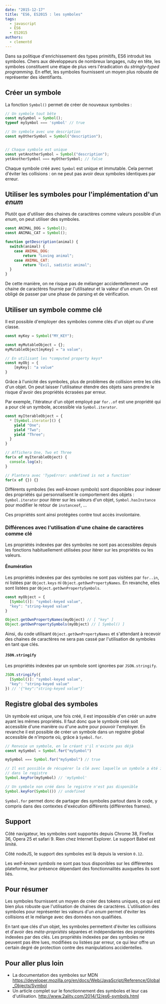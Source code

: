 ```yaml
---
date: "2015-12-17"
title: "ES6, ES2015 : les symboles"
tags:
  - javascript
  - ES6
  - ES2015
authors:
  - clementd
---
```


Dans sa politique d'enrichissement des types primitifs, ES6 introduit les
symboles. Chers aux développeurs de nombreux langages, ruby en tête, les
symboles constituent une étape de plus vers l'éradication du *stringly-typed
programming*. En effet, les symboles fournissent un moyen plus robuste de
représenter des identifiants.

## Créer un symbole

La fonction `Symbol()` permet de créer de nouveaux symboles :

```javascript
// Un symbole tout bête
const mySymbol = Symbol();
typeof mySymbol === 'symbol' // true

// Un symbole avec une description
const myOtherSymbol = Symbol("description");


// Chaque symbole est unique
const yetAnotherSymbol = Symbol("description");
yetAnotherSymbol === myOtherSymbol; // false
```

Chaque symbole créé avec `Symbol` est unique et immutable. Cela permet
d'éviter les collisions : on ne peut pas avoir deux symboles identiques par
erreur.

## Utiliser les symboles pour l'implémentation d'un *enum*

Plutôt que d'utiliser des chaines de caractères comme valeurs possible d'un
*enum*, on peut utiliser des symboles.

```javascript
const ANIMAL_DOG = Symbol();
const ANIMAL_CAT = Symbol();

function getDescription(animal) {
  switch(animal) {
    case ANIMAL_DOG:
        return "Loving animal";
    case ANIMAL_CAT:
        return "Evil, sadistic animal";
  }
}
```

De cette manière, on ne risque pas de mélanger accidentellement une chaine de
caractères fournie par l'utilisateur et la valeur d'un *enum*. On est obligé
de passer par une phase de parsing et de vérification.

## Utiliser un symbole comme clé

Il est possible d'employer des symboles comme clés d'un objet ou d'une classe.

```javascript
const myKey = Symbol("MY_KEY");

const myMutableObject = {};
myMutableObject[myKey] = "a value";

// En utilisant les *computed property keys*
const myObj = {
    [myKey]: "a value"
}
```

Grâce à l'unicité des symboles, plus de problèmes de collision entre les clés
d'un objet. On peut laisser l'utilisateur étendre des objets sans prendre le
risque d'avoir des propriétés écrasées par erreur.

Par exemple, l'itérateur d'un objet employé par `for..of` est une propriété
qui a pour clé un symbole, accessible via `Symbol.iterator`.

```javascript
const myIterableObject = {
  * [Symbol.iterator]() {
    yield "One";
    yield "Two";
    yield "Three";
  }
}

// Affichera One, Two et Three
for(x of myIterableObject) {
  console.log(x);
}

// Plantera avec 'TypeError: undefined is not a function'
for(x of {}) {}
```

Différents symboles (les *well-known symbols*) sont disponibles pour indexer
des propriétés qui personnalisent le comportement des objets :
`Symbol.iterator` pour itérer sur les valeurs d'un objet, `Symbol.hasInstance`
pour modifier le retour de `instanceof`, …

Ces propriétés sont ainsi protégées contre tout accès involontaire.

### Différences avec l'utilisation d'une chaine de caractères comme clé

Les propriétés indexées par des symboles ne sont pas accessibles depuis les
fonctions habituellement utilisées pour itérer sur les propriétés ou les valeurs.

#### Énumération

Les propriétés indexées par des symboles ne sont pas visitées par `for..in`,
ni listées par `Object.keys` ni `Object.getOwnPropertyNames`. En revanche,
elles sont listées par `Object.getOwnPropertySymbols`.

```javascript
const myObject = {
  [Symbol()]: "symbol-keyed value",
  "key": "string-keyed value"
}

Object.getOwnPropertyNames(myObject) // [ "key" ]
Object.getOwnPropertySymbols(myObject) // [ Symbol() ]
```

Ainsi, du code utilisant `Object.getOwnPropertyNames` et s'attendant à
recevoir des chaines de caractères ne sera pas cassé par l'utilisation de
symboles en tant que clés.

#### `JSON.stringify`

Les propriétés indexées par un symbole sont ignorées par `JSON.stringify`.


```javascript
JSON.stringify({
  [Symbol()]: "symbol-keyed value",
  "key": "string-keyed value"
}) // '{"key":"string-keyed value"}'
```

## Registre global des symboles

Un symbole est unique, une fois créé, il est impossible d'en créér un autre
ayant les mêmes propriétés. Il faut donc que le symbole créé soit accessible
d'une manière ou d'une autre pour pouvoir l'employer. En revanche il est
possible de créer un symbole dans un registre global accessible de n'importe
où, grâce à `Symbol.for`.

```javascript
// Renvoie un symbole, en le créant s'il n'existe pas déjà
const mySymbol = Symbol.for("mySymbol")

mySymbol === Symbol.for("mySymbol") // true

// Il est possible de récupérer la clé avec laquelle un symbole a été inséré
// dans le registre
Symbol.keyFor(mySymbol) // 'mySymbol'

// Un symbole non créé dans le registre n'est pas disponible
Symbol.keyFor(Symbol()) // undefined
```

`Symbol.for` permet donc de partager des symboles partout dans le code, y
compris dans des contextes d'exécution différents (différentes frames).

## Support

Côté navigateur, les symboles sont supportés depuis Chrome 38, Firefox 36,
Opera 25 et safari 9. Rien chez Internet Explorer. Le support Babel est
limité.

Côté nodeJS, le support des symboles est là depuis la version `0.12`.

Les *well-known symbols* ne sont pas tous disponibles sur les différentes
plateforme, leur présence dépendant des fonctionnalités auxquelles ils sont
liés.

## Pour résumer

Les symboles fournissent un moyen de créer des tokens uniques, ce qui est bien
plus robuste que l'utilisation de chaines de caractères. L'utilisation des
symboles pour représenter les valeurs d'un *enum* permet d'éviter les
collisions et le mélange avec des données non qualifiées.

En tant que clés d'un objet, les symboles permettent d'éviter les collisions
et d'avoir des *méta-propriétés* séparées et indépendantes des propriétés
indexées par des clés. Les propriétés indexées par des symboles ne peuvent pas
être lues, modifiées ou listées par erreur, ce qui leur offre un certain degré
de protection contre des manipulations accidentelles.


## Pour aller plus loin

 - La documentation des symboles sur MDN <https://developer.mozilla.org/en/docs/Web/JavaScript/Reference/Global_Objects/Symbol>
 - Un article complet sur le fonctionnement des symboles et leur cas d'utilisation. <http://www.2ality.com/2014/12/es6-symbols.html>
